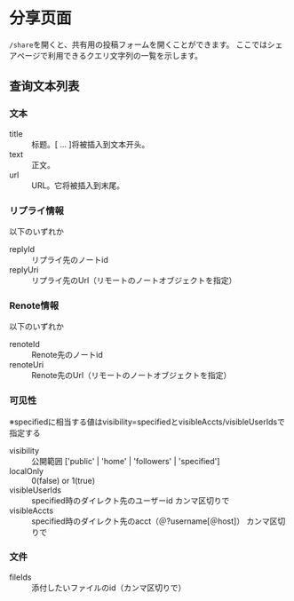 # 分享页面
`/share`を開くと、共有用の投稿フォームを開くことができます。 ここではシェアページで利用できるクエリ文字列の一覧を示します。

## 查询文本列表
### 文本

<dl>
<dt>title</dt>
<dd>标题。[ … ]将被插入到文本开头。</dd>
<dt>text</dt>
<dd>正文。</dd>
<dt>url</dt>
<dd>URL。它将被插入到末尾。</dd>
</dl>

### リプライ情報
以下のいずれか

<dl>
<dt>replyId</dt>
<dd>リプライ先のノートid</dd>
<dt>replyUri</dt>
<dd>リプライ先のUrl（リモートのノートオブジェクトを指定）</dd>
</dl>

### Renote情報
以下のいずれか

<dl>
<dt>renoteId</dt>
<dd>Renote先のノートid</dd>
<dt>renoteUri</dt>
<dd>Renote先のUrl（リモートのノートオブジェクトを指定）</dd>
</dl>

### 可见性
※specifiedに相当する値はvisibility=specifiedとvisibleAccts/visibleUserIdsで指定する

<dl>
<dt>visibility</dt>
<dd>公開範囲 ['public' | 'home' | 'followers' | 'specified']</dd>
<dt>localOnly</dt>
<dd>0(false) or 1(true)</dd>
<dt>visibleUserIds</dt>
<dd>specified時のダイレクト先のユーザーid カンマ区切りで</dd>
<dt>visibleAccts</dt>
<dd>specified時のダイレクト先のacct（＠?username[＠host]） カンマ区切りで</dd>
</dl>

### 文件
<dl>
<dt>fileIds</dt>
<dd>添付したいファイルのid（カンマ区切りで）</dd>
</dl>

